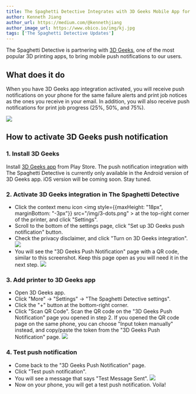```yaml
---
title: The Spaghetti Detective Integrates with 3D Geeks Mobile App for Better User Experience
author: Kenneth Jiang
author_url: https://medium.com/@kennethjiang
author_image_url: https://www.obico.io/img/kj.jpg
tags: ['The Spaghetti Detective Updates']
---
```


The Spaghetti Detective is partnering with [3D Geeks](https://www.3dgeeks.app/u/tsd-android), one of the most popular 3D printing apps, to bring mobile push notifications to our users.

## What does it do

When you have 3D Geeks app integration activated, you will receive push notifications on your phone for the same failure alerts and print job notices as the ones you receive in your email. In addition, you will also receive push notifications for print job progress (25%, 50%, and 75%).

![](/img/blogs/3d-geeks-notifications.jpg)

<!--truncate-->

## How to activate 3D Geeks push notification

### 1. Install 3D Geeks

Install [3D Geeks app](https://www.3dgeeks.app/u/tsd-android) from Play Store. The push notification integration with The Spaghetti Detective is currently only available in the Android version of 3D Geeks app. iOS version will be coming soon. Stay tuned.

### 2. Activate 3D Geeks integration in The Spaghetti Detective

* Click the context menu icon <img style={{maxHeight: "18px", marginBottom: "-3px"}} src="/img/3-dots.png" ></img> at the top-right corner of the printer, and click "Settings".
* Scroll to the bottom of the settings page, click "Set up 3D Geeks push notification" button.
* Check the privacy disclaimer, and click "Turn on 3D Geeks integration".
![](/img/blogs/3d-geeks-turn-on-button.png)
* You will see the "3D Geeks Push Notification" page with a QR code, similar to this screenshot. Keep this page open as you will need it in the next step.
![](/img/blogs/3d-geeks-integration-qr-code.png)

### 3. Add printer to 3D Geeks app

* Open 3D Geeks app.
* Click "More" -> "Settings" -> "The Spaghetti Detective settings".
* Click the "+" button at the bottom-right corner.
* Click "Scan QR Code". Scan the QR code on the "3D Geeks Push Notification" page you opened in step 2. If you opened the QR code page on the same phone, you can choose "Input token manually" instead, and copy/paste the token from the "3D Geeks Push Notification" page.
![](/img/blogs/3d-geeks-qr-code-scan.png)

### 4. Test push notification

* Come back to the "3D Geeks Push Notification" page.
* Click "Test push notification".
* You will see a message that says "Test Message Sent".
![](/img/blogs/3d-geeks-test-success.png)
* Now on your phone, you will get a test push notification. Voila!
